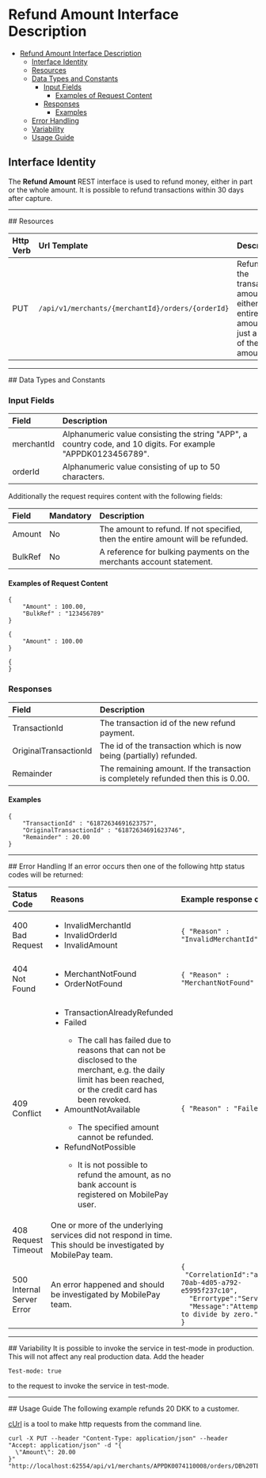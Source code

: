 # Refund Amount Interface Description
<!-- TOC depthFrom:1 depthTo:6 withLinks:1 updateOnSave:1 orderedList:0 -->

- [Refund Amount Interface Description](#refund-amount-interface-description)
	- [Interface Identity](#interface-identity)
	- [Resources](#resources)
	- [Data Types and Constants](#data-types-and-constants)
		- [Input Fields](#input-fields)
			- [Examples of Request Content](#examples-of-request-content)
		- [Responses](#responses)
			- [Examples](#examples)
	- [Error Handling](#error-handling)
	- [Variability](#variability)
	- [Usage Guide](#usage-guide)

<!-- /TOC -->
## Interface Identity
The __Refund Amount__ REST interface is used to refund money, either in part or the whole amount. It is possible to refund transactions within 30 days after capture.

<hr>
## Resources

| Http Verb | Url Template                                      | Description                                                                            |
|:----------|:--------------------------------------------------|:---------------------------------------------------------------------------------------|
| PUT       | `/api/v1/merchants/{merchantId}/orders/{orderId}` | Refunds the transaction amount, either the entire amount or just a part of the amount. |


<hr>
## Data Types and Constants

### Input Fields

| Field      | Description                                                                                                   |
|:-----------|:--------------------------------------------------------------------------------------------------------------|
| merchantId | Alphanumeric value consisting the string "APP", a country code, and 10 digits. For example "APPDK0123456789". |
| orderId    | Alphanumeric value consisting of up to 50 characters.                                                         |

Additionally the request requires content with the following fields:

| Field   | Mandatory | Description                                                                      |
|:--------|:----------|:---------------------------------------------------------------------------------|
| Amount  | No        | The amount to refund. If not specified, then the entire amount will be refunded. |
| BulkRef | No        | A reference for bulking payments on the merchants account statement.             |

#### Examples of Request Content

```
{
    "Amount" : 100.00,
    "BulkRef" : "123456789"
}
```
```
{
    "Amount" : 100.00
}
```
```
{
}
```

### Responses

| Field                 | Description                                                                        |
|:----------------------|:-----------------------------------------------------------------------------------|
| TransactionId         | The transaction id of the new refund payment.                                      |
| OriginalTransactionId | The id of the transaction which is now being (partially) refunded.                 |
| Remainder             | The remaining amount. If the transaction is completely refunded then this is 0.00. |


#### Examples

```
{
    "TransactionId" : "61872634691623757",
    "OriginalTransactionId" : "61872634691623746",
    "Remainder" : 20.00
}
```

<hr>
## Error Handling
If an error occurs then one of the following http status codes will be returned:

| Status Code               | Reasons                                                                                                                                                                                                                                                                                                                                                                                                                                                              	 | Example response content                                                                                                                                                               |
|:--------------------------|:----------------------------------------------------------------------------------------------------------------------------------------------------------------------------------------------------------------------------------------------------------------------------------------------------------------------------------------------------------------------------------------------------------------------------------------------------------------------|:---------------------------------------------------------------------------------------------------------------------------------------------------------------------------------------|
| 400 Bad Request           | <ul><li>InvalidMerchantId</li><li>InvalidOrderId</li><li>InvalidAmount</li></ul>                                                                                                                                                                                                                                                                                                                                                                                      | `{ "Reason" : "InvalidMerchantId" }`                                                                                                                                                   |
| 404 Not Found             | <ul><li>MerchantNotFound</li><li>OrderNotFound</li></ul>                                                                                                                                                                                                                                                                                                                                                                                                              | `{ "Reason" : "MerchantNotFound" }`                                                                                                                                                    |
| 409 Conflict              | <ul><li>TransactionAlreadyRefunded</li><li>Failed</li><ul><li>The call has failed due to reasons that can not be disclosed to the merchant, e.g. the daily limit has been reached, or the credit card has been revoked.</li></ul><li>AmountNotAvailable</li><ul><li>The specified amount cannot be refunded.</li></ul><li>RefundNotPossible</li><ul><li>It is not possible to refund the amount, as no bank account is registered on MobilePay user.</li></ul></ul>   | `{ "Reason" : "Failed" }`                                                                                                                                                              |
| 408 Request Timeout       | One or more of the underlying services did not respond in time. This should be investigated by MobilePay team.                                                                                                                                                                                                                                                                                                                                                           | <empty>                                                                                                                                                                                |
| 500 Internal Server Error | An error happened and should be investigated by MobilePay team.                                                                                                                                                                                                                                                                                                                                                                                                          | <code>{<br>&nbsp;"CorrelationId":"a658ab24-70ab-4d05-a792-e5995f237c10",<br>&nbsp;&nbsp;"Errortype":"ServerError",<br>&nbsp;&nbsp;"Message":"Attempted to divide by zero."<br>}</code> |

<hr>
## Variability
It is possible to invoke the service in test-mode in production. This will not affect any real production data.
Add the header

    Test-mode: true

to the request to invoke the service in test-mode.

<hr>
## Usage Guide
The following example refunds 20 DKK to a customer.

[cUrl](https://curl.haxx.se/) is a tool to make http requests from the command line.
```
curl -X PUT --header "Content-Type: application/json" --header "Accept: application/json" -d "{
  \"Amount\": 20.00
}" "http://localhost:62554/api/v1/merchants/APPDK0074110008/orders/DB%20TESTING%202015060908"
```
